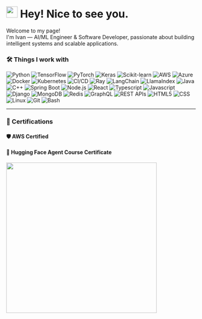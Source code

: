 <h1><img src="https://emojis.slackmojis.com/emojis/images/1531849430/4246/blob-sunglasses.gif?1531849430" width="30"/> Hey! Nice to see you.</h1>

<p>Welcome to my page! </br> I'm Ivan — AI/ML Engineer & Software Developer, passionate about building intelligent systems and scalable applications.</p>

<h3>🛠️ Things I work with</h3>
<p>
  <img alt="Python" src="https://img.shields.io/badge/-Python-3776AB?style=flat-square&logo=python&logoColor=white" />
  <img alt="TensorFlow" src="https://img.shields.io/badge/-TensorFlow-FF6F00?style=flat-square&logo=tensorflow&logoColor=white" />
  <img alt="PyTorch" src="https://img.shields.io/badge/-PyTorch-EE4C2C?style=flat-square&logo=pytorch&logoColor=white" />
  <img alt="Keras" src="https://img.shields.io/badge/-Keras-D00000?style=flat-square&logo=keras&logoColor=white" />
  <img alt="Scikit-learn" src="https://img.shields.io/badge/-Scikit_Learn-F7931E?style=flat-square&logo=scikit-learn&logoColor=white" />
  <img alt="AWS" src="https://img.shields.io/badge/-AWS-232F3E?style=flat-square&logo=amazon-aws&logoColor=white" />
  <img alt="Azure" src="https://img.shields.io/badge/-Azure-0078D4?style=flat-square&logo=microsoft-azure&logoColor=white" />
  <img alt="Docker" src="https://img.shields.io/badge/-Docker-2496ED?style=flat-square&logo=docker&logoColor=white" />
  <img alt="Kubernetes" src="https://img.shields.io/badge/-Kubernetes-326CE5?style=flat-square&logo=kubernetes&logoColor=white" />
  <img alt="CI/CD" src="https://img.shields.io/badge/-CI/CD-0A0A0A?style=flat-square&logo=github-actions&logoColor=white" />
  <img alt="Ray" src="https://img.shields.io/badge/-Ray-FFD43B?style=flat-square&logo=ray&logoColor=black" />
  <img alt="LangChain" src="https://img.shields.io/badge/-LangChain-000000?style=flat-square&logo=data:image/svg+xml;base64,PHN2ZyB3aWR0aD0iMzIiIGhlaWdodD0iMzIiIHZpZXdCb3g9IjAgMCAzMiAzMiI+PC9zdmc+" />
  <img alt="LlamaIndex" src="https://img.shields.io/badge/-LlamaIndex-0066CC?style=flat-square" />
  <img alt="Java" src="https://img.shields.io/badge/-Java-007396?style=flat-square&logo=java&logoColor=white" />
  <img alt="C++" src="https://img.shields.io/badge/-C++-00599C?style=flat-square&logo=c%2B%2B&logoColor=white" />
  <img alt="Spring Boot" src="https://img.shields.io/badge/-Spring_Boot-6DB33F?style=flat-square&logo=spring-boot&logoColor=white" />
  <img alt="Node.js" src="https://img.shields.io/badge/-Node.js-339933?style=flat-square&logo=node.js&logoColor=white" />
  <img alt="React" src="https://img.shields.io/badge/-React-61DAFB?style=flat-square&logo=react&logoColor=black" />
  <img alt="Typescript" src="https://img.shields.io/badge/-TypeScript-3178C6?style=flat-square&logo=typescript&logoColor=white" />
  <img alt="Javascript" src="https://img.shields.io/badge/-JavaScript-F7DF1E?style=flat-square&logo=javascript&logoColor=black" />
  <img alt="Django" src="https://img.shields.io/badge/-Django-092E20?style=flat-square&logo=django&logoColor=white" />
  <img alt="MongoDB" src="https://img.shields.io/badge/-MongoDB-47A248?style=flat-square&logo=mongodb&logoColor=white" />
  <img alt="Redis" src="https://img.shields.io/badge/-Redis-DC382D?style=flat-square&logo=redis&logoColor=white" />
  <img alt="GraphQL" src="https://img.shields.io/badge/-GraphQL-E10098?style=flat-square&logo=graphql&logoColor=white" />
  <img alt="REST APIs" src="https://img.shields.io/badge/-REST_API-0052CC?style=flat-square&logo=postman&logoColor=white" />
  <img alt="HTML5" src="https://img.shields.io/badge/-HTML5-E34F26?style=flat-square&logo=html5&logoColor=white" />
  <img alt="CSS" src="https://img.shields.io/badge/-CSS3-1572B6?style=flat-square&logo=css3&logoColor=white" />
  <img alt="Linux" src="https://img.shields.io/badge/-Linux-FCC624?style=flat-square&logo=linux&logoColor=black" />
  <img alt="Git" src="https://img.shields.io/badge/-Git-F05032?style=flat-square&logo=git&logoColor=white" />
  <img alt="Bash" src="https://img.shields.io/badge/-Bash-4EAA25?style=flat-square&logo=gnubash&logoColor=white" />
</p>

---

<h3>📜 Certifications</h3>

<h4>🛡️ AWS Certified</h4>
<div data-iframe-width="150" data-iframe-height="270" data-share-badge-id="3e7efc4d-b104-4d90-a123-f19eebab1410" data-share-badge-host="https://www.credly.com"></div>
<script type="text/javascript" async src="//cdn.credly.com/assets/utilities/embed.js"></script>

<h4>🤗 Hugging Face Agent Course Certificate</h4>
<img src="https://cdn-uploads.huggingface.co/production/uploads/noauth/emJVwnJbP74QoDZPBrkeU.webp" width="400"/>
